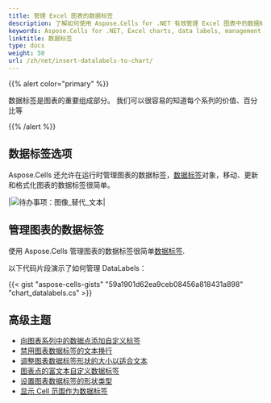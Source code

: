 ```yaml
---
title: 管理 Excel 图表的数据标签
description: 了解如何使用 Aspose.Cells for .NET 有效管理 Excel 图表中的数据标签。我们的综合指南涵盖各种管理任务，包括添加、删除和修改标签以增强图表的可读性和可用性。
keywords: Aspose.Cells for .NET, Excel charts, data labels, management, readability, usability, adding, removing, modifying.
linktitle: 数据标签
type: docs
weight: 50
url: /zh/net/insert-datalabels-to-chart/
---
```

{{% alert color="primary" %}}

数据标签是图表的重要组成部分。
我们可以很容易的知道每个系列的价值、百分比等

{{% /alert %}}

##  **数据标签选项**
Aspose.Cells 还允许在运行时管理图表的数据标签，[数据标签](https://reference.aspose.com/cells/net/aspose.cells.charts/datalabels/)对象，移动、更新和格式化图表的数据标签很简单。

|![待办事项：图像_替代_文本](chart_datalabels.png)|

##  **管理图表的数据标签**
使用 Aspose.Cells 管理图表的数据标签很简单[数据标签](https://reference.aspose.com/cells/net/aspose.cells.charts/datalabels/).

以下代码片段演示了如何管理 DataLabels：


{{< gist "aspose-cells-gists" "59a1901d62ea9ceb08456a818431a898" "chart_datalabels.cs" >}}

##  **高级主题**
- [向图表系列中的数据点添加自定义标签](/cells/zh/net/adding-custom-labels-to-data-points-in-the-series-of-the-chart/)
- [禁用图表数据标签的文本换行](/cells/zh/net/disable-text-wrapping-for-data-labels-of-the-chart/)
- [调整图表数据标签形状的大小以适合文本](/cells/zh/net/resize-chart-s-data-label-shape-to-fit-text/)
- [图表点的富文本自定义数据标签](/cells/zh/net/rich-text-custom-data-label-of-chart-point/)
- [设置图表数据标签的形状类型](/cells/zh/net/set-the-shape-type-of-data-labels-of-chart/)
- [显示 Cell 范围作为数据标签](/cells/zh/net/showing-cell-range-as-the-data-labels/)
